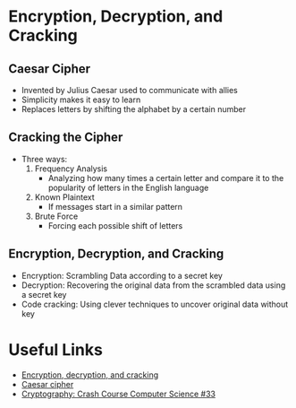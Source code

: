 # Encryption, Decryption, and Cracking

## Caesar Cipher

- Invented by Julius Caesar used to communicate with allies
- Simplicity makes it easy to learn
- Replaces letters by shifting the alphabet by a certain number

## Cracking the Cipher

- Three ways:
    1. Frequency Analysis
        - Analyzing how many times a certain letter and compare it to the popularity of letters in the English language
    2. Known Plaintext
        - If messages start in a similar pattern
    3. Brute Force
        - Forcing each possible shift of letters

## Encryption, Decryption, and Cracking

- Encryption: Scrambling Data according to a secret key
- Decryption: Recovering the original data from the scrambled data using a secret key
- Code cracking: Using clever techniques to uncover original data without key

# Useful Links

- [Encryption, decryption, and cracking](https://www.khanacademy.org/computing/computers-and-internet/xcae6f4a7ff015e7d:online-data-security/xcae6f4a7ff015e7d:data-encryption-techniques/a/encryption-decryption-and-code-cracking)
- [Caesar cipher](https://en.wikipedia.org/wiki/Caesar_cipher)
- [Cryptography: Crash Course Computer Science #33](https://www.youtube.com/watch?v=jhXCTbFnK8o)